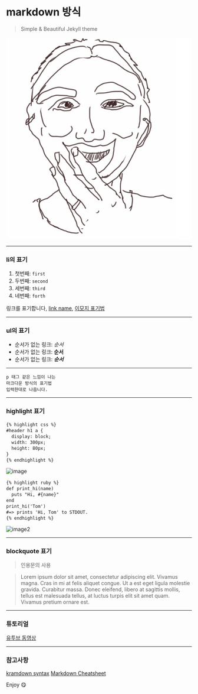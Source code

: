 # markdown 방식

> Simple & Beautiful Jekyll theme

![images](/images/author.jpg)

---

### li의 표기

1. 첫번째: `first`
2. 두번째: `second`
3. 세번째: `third`
4. 네번째: `forth`

링크를 표기합니다, [link name](http://# "링크 테스트"), [이모지 표기법](http://www.emoji-cheat-sheet.com/ "이모지 사이트")

* * *

### ul의 표기

* 순서가 없는 링크: *순서*
* 순서가 없는 링크: **순서**
* 순서가 없는 링크: ***순서***

* * *

```
p 태그 같은 느낌이 나는
마크다운 방식의 표기법
입력한대로 나옵니다.
```

* * *

### highlight 표기
```
{% highlight css %}
#header h1 a {
  display: block;
  width: 300px;
  height: 80px;
}
{% endhighlight %}
```
![image](https://41.media.tumblr.com/3de871bcdf4919503bd0b6cc102616f1/tumblr_o12tepaOZs1v5vx7bo1_1280.png "텀블러 이미지")

```
{% highlight ruby %}
def print_hi(name)
  puts "Hi, #{name}"
end
print_hi('Tom')
#=> prints 'Hi, Tom' to STDOUT.
{% endhighlight %}
```
![image2](https://40.media.tumblr.com/e74f81a1bb559785e73a610de1d47bdb/tumblr_o12tr8UukN1v5vx7bo1_1280.png "텀블러 이미지2")

* * * 

### blockquote 표기

> 인용문의 사용

<blockquote><p>Lorem ipsum dolor sit amet, consectetur adipiscing elit. Vivamus magna. Cras in mi at felis aliquet congue. Ut a est eget ligula molestie gravida. Curabitur massa. Donec eleifend, libero at sagittis mollis, tellus est malesuada tellus, at luctus turpis elit sit amet quam. Vivamus pretium ornare est.</p></blockquote>

* * *

### 튜토리얼 

[유투브 동영상](https://youtu.be/6A5EpqqDOdk)

* * *

### 참고사항 ###
[kramdown syntax](http://kramdown.gettalong.org/syntax.html "kramdwon syntax")
[Markdown Cheatsheet](https://github.com/adam-p/markdown-here/wiki/Markdown-Cheatsheet#lines "Markdown Cheatsheet")

Enjoy :yum:

